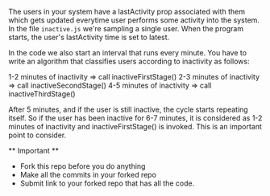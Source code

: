 The users in your system have a lastActivity prop associated with them which gets updated everytime user performs some activity into the system.
In the file `inactive.js` we're sampling a single user. When the program starts, the user's lastActivity time is set to latest. 

In the code we also start an interval that runs every minute. You have to write an algorithm that classifies users according to inactivity as follows:

1-2 minutes of inactivity => call inactiveFirstStage()
2-3 minutes of inactivity => call inactiveSecondStage()
4-5 minutes of inactivity => call inactiveThirdStage()

After 5 minutes, and if the user is still inactive, the cycle starts repeating itself. So if the user has been inactive for 6-7 minutes, it is considered as 1-2 minutes of inactivity and inactiveFirstStage() is invoked. This is an important point to consider. 


** Important **
- Fork this repo before you do anything
- Make all the commits in your forked repo
- Submit link to your forked repo that has all the code. 